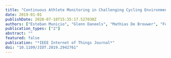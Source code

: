 ```yaml
---
title: "Continuous Athlete Monitoring in Challenging Cycling Environments using IoT Technologies"
date: 2019-01-01
publishDate: 2020-07-18T15:35:17.527030Z
authors: ["Esteban Municio", "Glenn Daneels", "Mathias De Brouwer", "Femke Ongenae", "Filip De Turck", "Bart Braem", "Jeroen Famaey", "Steven Latré"]
publication_types: ["2"]
abstract: ""
featured: false
publication: "*IEEE Internet of Things Journal*"
doi: "10.1109/JIOT.2019.2942761"
---
```


